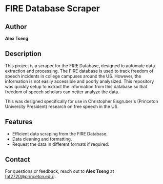 # FIRE Database Scraper
## Author
**Alex Tseng**

## Description
This project is a scraper for the FIRE Database, designed to automate data extraction and processing. The FIRE database is used to track freedom of speech incidents in college campuses around the US. However, the information is not easily accessible and poorly analysized. This repository was quickly setup to extract the information from this database so that freedom of speech scholars can better analyze the data.

This was designed specifically for use in Christopher Eisgruber's (Princeton University President) research on free speech in the US. 

## Features
- Efficient data scraping from the FIRE Database.
- Data cleaning and formatting.
- Request the data in different formats if required. 

## Contact
For questions or feedback, reach out to **Alex Tseng** at [at2720@princeton.edu].